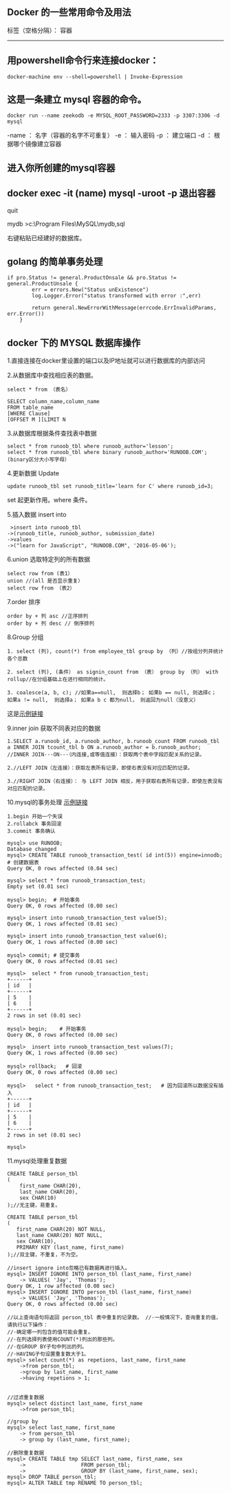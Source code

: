 ﻿Docker 的一些常用命令及用法
----------------

标签（空格分隔）： 容器

---

用powershell命令行来连接docker：
-
```
docker-machine env --shell=powershell | Invoke-Expression 
```
这是一条建立 mysql 容器的命令。
-
```
docker run --name zeekodb -e MYSQL_ROOT_PASSWORD=2333 -p 3307:3306 -d mysql
```

-name  ： 名字（容器的名字不可重复）
-e     ： 输入密码
-p     ： 建立端口
-d     ： 根据哪个镜像建立容器

进入你所创建的mysql容器
-
docker exec -it (name) mysql -uroot -p
退出容器
-
quit

mydb >c:\Program Files\MySQL\mydb,sql

右键粘贴已经建好的数据库。

golang 的简单事务处理
-

```
if pro.Status != general.ProductOnsale && pro.Status != general.ProductUnsale {
		err = errors.New("Status unExistence")
		log.Logger.Error("status transformed with error :",err)

		return general.NewErrorWithMessage(errcode.ErrInvalidParams, err.Error())
	}
```
docker 下的 MYSQL 数据库操作
-

1.直接连接在docker里设置的端口以及IP地址就可以进行数据库的内部访问

2.从数据库中查找相应表的数据。
```
select * from （表名）  
```
```
SELECT column_name,column_name
FROM table_name
[WHERE Clause]
[OFFSET M ][LIMIT N
```
3.从数据库根据条件查找表中数据
```
select * from runoob_tbl where runoob_author='lesson';
select * from runoob_tbl where binary runoob_author='RUNOOB.COM';(binary区分大小写字母）
```
4.更新数据 Update

```
update runoob_tbl set runoob_title='learn for C' where runoob_id=3;
```
set 起更新作用。where 条件。

5.插入数据 insert into
```
 >insert into runoob_tbl
->(runoob_title, runoob_author, submission_date)
->values
->("learn for JavaScript", "RUNOOB.COM", '2016-05-06');
```

6.union 选取特定列的所有数据
```
select row from (表1）
union //(all 是否显示重复）
select row from （表2）
```
7.order 排序
```
order by + 列 asc //正序排列
order by + 列 desc // 倒序排列
```
8.Group 分组
```
1. select (列), count(*) from employee_tbl group by （列）//按组分列并统计各个总数

2. select (列), (条件） as signin_count from （表） group by （列） with rollup//在分组基础上在进行相同的统计。

3. coalesce(a, b, c); //如果a==null,  则选择b； 如果b == null, 则选择c； 如果a != null,  则选择a； 如果a b c 都为null， 则返回为null（没意义）
```
这是[示例链接](http://www.runoob.com/mysql/mysql-group-by-statement.html)

9.inner join 获取不同表对应的数据
```
1.SELECT a.runoob_id, a.runoob_author, b.runoob_count FROM runoob_tbl a INNER JOIN tcount_tbl b ON a.runoob_author = b.runoob_author; //INNER JOIN···ON···（内连接,或等值连接）：获取两个表中字段匹配关系的记录。

2.//LEFT JOIN（左连接）：获取左表所有记录，即使右表没有对应匹配的记录。

3.//RIGHT JOIN（右连接）： 与 LEFT JOIN 相反，用于获取右表所有记录，即使左表没有对应匹配的记录。
```
10.mysql的事务处理
[示例链接](http://www.runoob.com/mysql/mysql-alter.html)
```
1.begin 开始一个失误
2.rollabck 事务回滚
3.commit 事务确认
```
    mysql> use RUNOOB;
    Database changed
    mysql> CREATE TABLE runoob_transaction_test( id int(5)) engine=innodb;  # 创建数据表
    Query OK, 0 rows affected (0.04 sec)
     
    mysql> select * from runoob_transaction_test;
    Empty set (0.01 sec)
     
    mysql> begin;  # 开始事务
    Query OK, 0 rows affected (0.00 sec)
 
    mysql> insert into runoob_transaction_test value(5);
    Query OK, 1 rows affected (0.01 sec)
     
    mysql> insert into runoob_transaction_test value(6);
    Query OK, 1 rows affected (0.00 sec)
 
    mysql> commit; # 提交事务
    Query OK, 0 rows affected (0.01 sec)
         
    mysql>  select * from runoob_transaction_test;
    +------+
    | id   |
    +------+
    | 5    |
    | 6    |
    +------+
    2 rows in set (0.01 sec)
     
    mysql> begin;    # 开始事务
    Query OK, 0 rows affected (0.00 sec)
     
    mysql>  insert into runoob_transaction_test values(7);
    Query OK, 1 rows affected (0.00 sec)
     
    mysql> rollback;   # 回滚
    Query OK, 0 rows affected (0.00 sec)
     
    mysql>   select * from runoob_transaction_test;   # 因为回滚所以数据没有插入
    +------+
    | id   |
    +------+
    | 5    |
    | 6    |
    +------+
    2 rows in set (0.01 sec)
     
    mysql>

11.mysql处理重复数据
```
CREATE TABLE person_tbl
(
    first_name CHAR(20),
    last_name CHAR(20),
    sex CHAR(10)
);//无主键，易重复。

CREATE TABLE person_tbl
(
   first_name CHAR(20) NOT NULL,
   last_name CHAR(20) NOT NULL,
   sex CHAR(10),
   PRIMARY KEY (last_name, first_name)
);//双主键，不重复，不为空。

//insert ignore into忽略已有数据再进行插入。
mysql> INSERT IGNORE INTO person_tbl (last_name, first_name)
    -> VALUES( 'Jay', 'Thomas');
Query OK, 1 row affected (0.00 sec)
mysql> INSERT IGNORE INTO person_tbl (last_name, first_name)
    -> VALUES( 'Jay', 'Thomas');
Query OK, 0 rows affected (0.00 sec)

//以上查询语句将返回 person_tbl 表中重复的记录数。 //·一般情况下，查询重复的值，请执行以下操作：
//·确定哪一列包含的值可能会重复。
//·在列选择列表使用COUNT(*)列出的那些列。
//·在GROUP BY子句中列出的列。
//·HAVING子句设置重复数大于1。
mysql> select count(*) as repetions, last_name, first_name
    ->from person_tbl;
    ->group by last_name, first_name
    ->having repetions > 1;


//过滤重复数据
mysql> select distinct last_name, first_name
    ->from person_tbl;
    
//group by
mysql> select last_name, first_name
    -> from person_tbl
    -> group by (last_name, first_name);
    
//删除重复数据
mysql> CREATE TABLE tmp SELECT last_name, first_name, sex
    ->                  FROM person_tbl;
    ->                  GROUP BY (last_name, first_name, sex);
mysql> DROP TABLE person_tbl;
mysql> ALTER TABLE tmp RENAME TO person_tbl;
```


